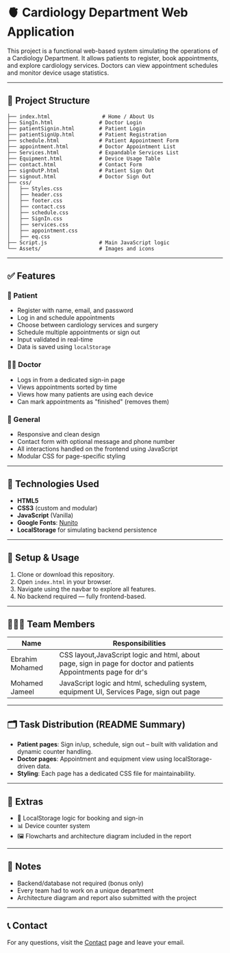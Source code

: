 # 🫀 Cardiology Department Web Application

This project is a functional web-based system simulating the operations of a Cardiology Department. It allows patients to register, book appointments, and explore cardiology services. Doctors can view appointment schedules and monitor device usage statistics.

---

## 📁 Project Structure

```
├── index.html                 # Home / About Us
├── SingIn.html               # Doctor Login
├── patientSignin.html        # Patient Login
├── patientSignUp.html        # Patient Registration
├── schedule.html             # Patient Appointment Form
├── appointment.html          # Doctor Appointment List
├── Services.html             # Expandable Services List
├── Equipment.html            # Device Usage Table
├── contact.html              # Contact Form
├── signOutP.html             # Patient Sign Out
├── signout.html              # Doctor Sign Out
├── css/
│   ├── Styles.css
│   ├── header.css
│   ├── footer.css
│   ├── contact.css
│   ├── schedule.css
│   ├── SignIn.css
│   ├── services.css
│   ├── appointment.css
│   ├── eq.css
├── Script.js                 # Main JavaScript logic
└── Assets/                   # Images and icons
```

---

## ✅ Features

### 👤 Patient
- Register with name, email, and password
- Log in and schedule appointments
- Choose between cardiology services and surgery
- Schedule multiple appointments or sign out
- Input validated in real-time
- Data is saved using `localStorage`

### 👨‍⚕️ Doctor
- Logs in from a dedicated sign-in page
- Views appointments sorted by time
- Views how many patients are using each device
- Can mark appointments as "finished" (removes them)

### 📄 General
- Responsive and clean design
- Contact form with optional message and phone number
- All interactions handled on the frontend using JavaScript
- Modular CSS for page-specific styling

---

## 🧠 Technologies Used

- **HTML5**
- **CSS3** (custom and modular)
- **JavaScript** (Vanilla)
- **Google Fonts**: [Nunito](https://fonts.google.com/specimen/Nunito)
- **LocalStorage** for simulating backend persistence

---

## 🚀 Setup & Usage

1. Clone or download this repository.
2. Open `index.html` in your browser.
3. Navigate using the navbar to explore all features.
4. No backend required — fully frontend-based.

---

## 🧑‍🤝‍🧑 Team Members

| Name             | Responsibilities                                                                                                  |
|------------------|-------------------------------------------------------------------------------------------------------------------|
| Ebrahim Mohamed  | CSS layout,JavaScript logic and html, about page, sign in page for doctor and patients Appointments page for dr's |
| Mohamed Jameel   | JavaScript logic and html, scheduling system, equipment UI, Services Page, sign out page                          |

---

## 🗂 Task Distribution (README Summary)

- **Patient pages**: Sign in/up, schedule, sign out – built with validation and dynamic counter handling.
- **Doctor pages**: Appointment and equipment view using localStorage-driven data.
- **Styling**: Each page has a dedicated CSS file for maintainability.

---

## 🧪 Extras

- 🎯 LocalStorage logic for booking and sign-in
- 📊 Device counter system
- 🖼 Flowcharts and architecture diagram included in the report

---

## 📌 Notes

- Backend/database not required (bonus only)
- Every team had to work on a unique department
- Architecture diagram and report also submitted with the project

---

## 📞 Contact

For any questions, visit the [Contact](contact.html) page and leave your email.
